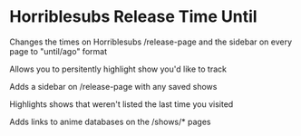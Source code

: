 # Horriblesubs Release Time Until

Changes the times on Horriblesubs /release-page and the sidebar on every page to "until/ago" format

Allows you to persitently highlight show you'd like to track

Adds a sidebar on /release-page with any saved shows

Highlights shows that weren't listed the last time you visited

Adds links to anime databases on the /shows/* pages
